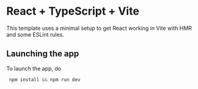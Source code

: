 # React + TypeScript + Vite

This template uses a minimal setup to get React working in Vite with HMR and some ESLint rules.

## Launching the app

To launch the app, do

```js
 npm install && npm run dev
```
